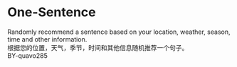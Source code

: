 # One-Sentence
Randomly recommend a sentence based on your location, weather, season, time and other information.  
根据您的位置，天气，季节，时间和其他信息随机推荐一个句子。  
                        BY-quavo285

